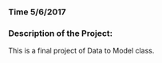 ### Time 5/6/2017

### Description of the Project:

This is a final project of Data to Model class.  